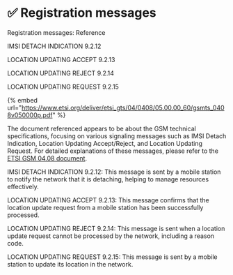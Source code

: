 # ✅ Registration messages

Registration messages: Reference&#x20;

IMSI DETACH INDICATION 9.2.12&#x20;

LOCATION UPDATING ACCEPT 9.2.13&#x20;

LOCATION UPDATING REJECT 9.2.14&#x20;

LOCATION UPDATING REQUEST 9.2.15

{% embed url="https://www.etsi.org/deliver/etsi_gts/04/0408/05.00.00_60/gsmts_0408v050000p.pdf" %}

The document referenced appears to be about the GSM technical specifications, focusing on various signaling messages such as IMSI Detach Indication, Location Updating Accept/Reject, and Location Updating Request. For detailed explanations of these messages, please refer to the [ETSI GSM 04.08 document](https://www.etsi.org/deliver/etsi\_gts/04/0408/05.00.00\_60/gsmts\_0408v050000p.pdf).

IMSI DETACH INDICATION 9.2.12: This message is sent by a mobile station to notify the network that it is detaching, helping to manage resources effectively.

LOCATION UPDATING ACCEPT 9.2.13: This message confirms that the location update request from a mobile station has been successfully processed.

LOCATION UPDATING REJECT 9.2.14: This message is sent when a location update request cannot be processed by the network, including a reason code.

LOCATION UPDATING REQUEST 9.2.15: This message is sent by a mobile station to update its location in the network.
